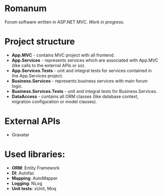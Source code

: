 # Romanum
Forum software written in ASP.NET MVC. _Work in progress._

# Project structure
  * **App.MVC** - contains MVC project with all frontend.
  * **App.Services** - represents services which are associated with App.MVC (like calls to the external APIs or so).
  * **App.Services.Tests** - unit and integral tests for services contained in the App.Services project.
  * **Business.Services** - represents business services with main forum logic.
  * **Business.Services.Tests** - unit and integral tests for Business.Services.
  * **DataAccess** - contains all ORM classes (like database context, migration configuration or model classes).
  
# External APIs
  * Gravatar
  
# Used libraries:
  * **ORM**: Entity Framework
  * **DI**: Autofac
  * **Mapping**: AutoMapper
  * **Logging**: NLog
  * **Unit tests**: xUnit, Moq